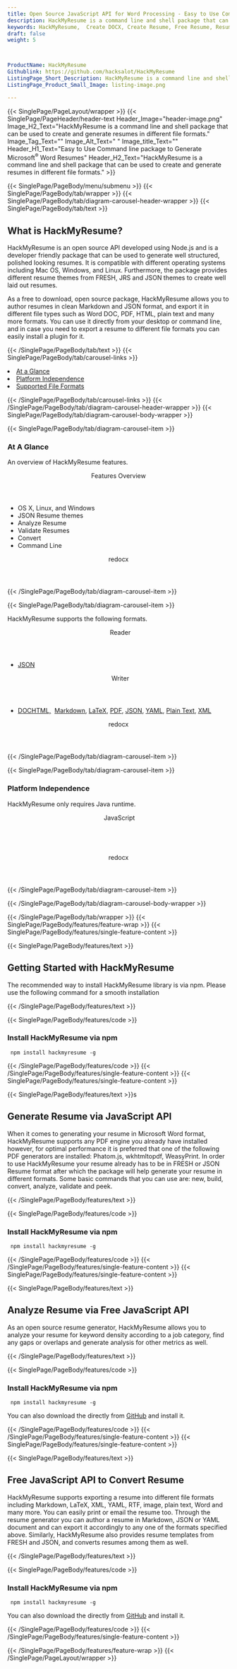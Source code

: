 ```yaml
---
title: Open Source JavaScript API for Word Processing - Easy to Use Command line package to Generate Word
description: HackMyResume is a command line and shell package that can be used to create and generate resumes in different file formats
keywords: HackMyResume,  Create DOCX, Create Resume, Free Resume, Resume API, Analyze Resume, Free API, Free APIs, Free JavaScript APIs, Free DOCX APIs, Free DOCX JavaScript API, Open Source JavaScript API, JavaScript APIS, Create DOCX using JavaScript, Convert DOCX using JQuery, Angualr, JS, Free JS API, JS API
draft: false
weight: 5



ProductName: HackMyResume
Githublink: https://github.com/hacksalot/HackMyResume
ListingPage_Short_Description: HackMyResume is a command line and shell package that can be used to create and generate resumes in different file formats.
ListingPage_Product_Small_Image: listing-image.png 

---
```


{{< SinglePage/PageLayout/wrapper >}}
{{< SinglePage/PageHeader/header-text
Header_Image="header-image.png"
Image_H2_Text="HackMyResume is a command line and shell package that can be used to create and generate resumes in different file formats."
Image_Tag_Text=""
Image_Alt_Text=" "
Image_title_Text=""
Header_H1_Text="Easy to Use Command line package to Generate Microsoft<sup>®</sup> Word Resumes"
Header_H2_Text="HackMyResume is a command line and shell package that can be used to create and generate resumes in different file formats." >}}

{{< SinglePage/PageBody/menu/submenu >}}
{{< SinglePage/PageBody/tab/wrapper >}}
{{< SinglePage/PageBody/tab/diagram-carousel-header-wrapper >}}
{{< SinglePage/PageBody/tab/text >}}



<h2 class="h2title">What is HackMyResume?</h2>
<p>HackMyResume is an open source API developed using Node.js and is a developer friendly package that can be used to generate well structured, polished looking resumes. It is compatible with different operating systems including Mac OS, Windows, and Linux. Furthermore, the package provides different resume themes from FRESH, JRS and JSON themes to create well laid out resumes.</p>
<p>As a free to download, open source package, HackMyResume allows you to author resumes in clean Markdown and JSON format, and export it in different file types such as Word DOC, PDF, HTML, plain text and many more formats. You can use it directly from your desktop or command line, and in case you need to export a resume to different file formats you can easily install a plugin for it.</p>

{{< /SinglePage/PageBody/tab/text >}}
{{< SinglePage/PageBody/tab/carousel-links >}}

<li data-target="#diagramcarousel" data-slide-to="0"><a href="#">At a Glance</a></li>
<li data-target="#diagramcarousel" data-slide-to="2"><a href="#">Platform Independence</a></li>
<li data-target="#diagramcarousel" data-slide-to="1"><a class="activetab" href="#">Supported File Formats</a></li>


{{< /SinglePage/PageBody/tab/carousel-links >}}
{{< /SinglePage/PageBody/tab/diagram-carousel-header-wrapper >}}
{{< SinglePage/PageBody/tab/diagram-carousel-body-wrapper >}}

{{< SinglePage/PageBody/tab/diagram-carousel-item >}}
<h3>At A Glance</h3>
<p>An overview of HackMyResume features.</p>
<div class="diagram1 d1-poi">
<div class="d1-row">
<div class="d1-col d1-right"><header>Features Overview</header>
<ul>
<li>OS X, Linux, and Windows</li>
<li>JSON Resume themes</li>
<li>Analyze Resume</li>
<li>Validate Resumes</li>
<li>Convert</li>
<li>Command Line</li>
</ul>
</div>
</div>
<!--/row-->
<div class="d1-logo" style="border: none;"><header>redocx</header><footer><small></small></footer></div>
<!--/logo--></div>
<!--/diagram1-->
{{< /SinglePage/PageBody/tab/diagram-carousel-item >}}

{{< SinglePage/PageBody/tab/diagram-carousel-item >}}
<p>HackMyResume supports the following formats.</p>
<div class="diagram1 d2  d1-poi">
<div class="d1-row">
<div class="d1-col d1-left"><header><i class="fa fa-arrows-v "> </i> Reader</header>
<ul>
<li><a href="https://docs.fileformat.com/web/json/">JSON</a></li>
</ul>
</div>
<!--/left-->
<div class="d1-col d1-right"><header><i class="fa  fa-long-arrow-down"> </i> Writer</header>
<ul>
<li><a href="https://docs.fileformat.com/word-processing/doc/">DOC</a><a href="https://docs.fileformat.com/web/html/">HTML,</a>  <a href="https://docs.fileformat.com/word-processing/md/">Markdown</a>, <a href="https://docs.fileformat.com/page-description-language/tex/">LaTeX</a>, <a href="https://docs.fileformat.com/pdf/">PDF</a>, <a href="https://docs.fileformat.com/web/json/">JSON</a>, <a href="https://docs.fileformat.com/programming/yaml/">YAML</a>, <a href="https://docs.fileformat.com/word-processing/txt/">Plain Text</a>, <a href="https://docs.fileformat.com/web/xml/">XML</a></li>
</ul>
</div>
<!--/right--></div>
<!--/row-->
<div class="d1-logo" style="border: none;"><header>redocx</header><footer><small></small></footer></div>
<!--/logo--></div>
<!--/diagram2-->
{{< /SinglePage/PageBody/tab/diagram-carousel-item >}}

{{< SinglePage/PageBody/tab/diagram-carousel-item >}}
<h3>Platform Independence</h3>
<p>HackMyResume only requires Java runtime.</p>
<div class="diagram1 d1-poi">
<div class="d1-row">
<div class="d1-col d1-left"><header><i class="fa fa-cubes"> </i>JavaScript</header></div>
<!--/left-->
<div class="d1-col d1-right"> </div>
<!--/right--></div>
<!--/row-->
<div class="d1-logo" style="border: none;"><header>redocx</header><footer><small></small></footer></div>
<!--/logo--></div>
<!--/diagram2 -->
{{< /SinglePage/PageBody/tab/diagram-carousel-item >}}

{{< /SinglePage/PageBody/tab/diagram-carousel-body-wrapper >}}

{{< /SinglePage/PageBody/tab/wrapper >}}
{{< SinglePage/PageBody/features/feature-wrap >}}
{{< SinglePage/PageBody/features/single-feature-content >}}

{{< SinglePage/PageBody/features/text >}}
<h2 class="h2title">Getting Started with HackMyResume</h2>
<p>The recommended way to install HackMyResume library is via npm. Please use the following command for a smooth installation</p>
{{< /SinglePage/PageBody/features/text >}}

{{< SinglePage/PageBody/features/code >}}
<h3><strong>Install HackMyResume via npm</strong></h3>
<pre><code class="html"> npm install hackmyresume -g </code></pre>


{{< /SinglePage/PageBody/features/code >}}
{{< /SinglePage/PageBody/features/single-feature-content >}}
{{< SinglePage/PageBody/features/single-feature-content >}}

{{< SinglePage/PageBody/features/text >}}s
<h2 class="h2title">Generate Resume via JavaScript API</h2>
<p>When it comes to generating your resume in Microsoft Word format, HackMyResume supports any PDF engine you already have installed however, for optimal performance it is preferred that one of the following PDF generators are installed: Phatom.js, wkhtmltopdf, WeasyPrint. In order to use HackMyResume your resume already has to be in FRESH or JSON Resume format after which the package will help generate your resume in different formats. Some basic commands that you can use are: new, build, convert, analyze, validate and peek.</p>

{{< /SinglePage/PageBody/features/text >}}

{{< SinglePage/PageBody/features/code >}}
<h3><strong>Install HackMyResume via npm</strong></h3>
<pre><code class="html"> npm install hackmyresume -g </code></pre>



{{< /SinglePage/PageBody/features/code >}}
{{< /SinglePage/PageBody/features/single-feature-content >}}
{{< SinglePage/PageBody/features/single-feature-content >}}

{{< SinglePage/PageBody/features/text >}}
<h2 class="h2title">Analyze Resume via Free JavaScript API</h2>
<p>As an open source resume generator, HackMyResume allows you to analyze your resume for keyword density according to a job category, find any gaps or overlaps and generate analysis for other metrics as well.</p>

{{< /SinglePage/PageBody/features/text >}}

{{< SinglePage/PageBody/features/code >}}
<h3><strong>Install HackMyResume via npm</strong></h3>
<pre><code class="html"> npm install hackmyresume -g </code></pre>
<p>You can also download the directly from <a href="https://github.com/hacksalot/HackMyResume/archive/refs/heads/master.zip">GitHub</a> and install it.</p>


{{< /SinglePage/PageBody/features/code >}}
{{< /SinglePage/PageBody/features/single-feature-content >}}
{{< SinglePage/PageBody/features/single-feature-content >}}

{{< SinglePage/PageBody/features/text >}}
<h2 class="h2title">Free JavaScript API to Convert Resume</h2>
<p>HackMyResume supports exporting a resume into different file formats including Markdown, LaTeX, XML, YAML, RTF, image, plain text, Word and many more. You can easily print or email the resume too. Through the resume generator you can author a resume in Markdown, JSON or YAML document and can export it accordingly to any one of the formats specified above. Similarly, HackMyResume also provides resume templates from FRESH and JSON, and converts resumes among them as well.</p>

{{< /SinglePage/PageBody/features/text >}}

{{< SinglePage/PageBody/features/code >}}
<h3><strong>Install HackMyResume via npm</strong></h3>
<pre><code class="html"> npm install hackmyresume -g </code></pre>
<p>You can also download the directly from <a href="https://github.com/hacksalot/HackMyResume/archive/refs/heads/master.zip">GitHub</a> and install it.</p>


{{< /SinglePage/PageBody/features/code >}}
{{< /SinglePage/PageBody/features/single-feature-content >}}

{{< /SinglePage/PageBody/features/feature-wrap >}}
{{< /SinglePage/PageLayout/wrapper >}}